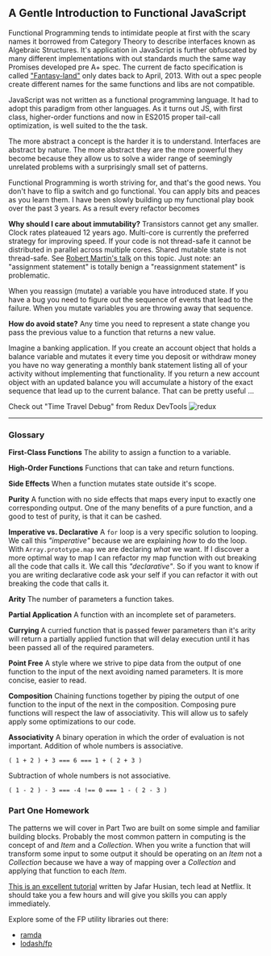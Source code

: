 ## A Gentle Introduction to Functional JavaScript ##

Functional Programming tends to intimidate people at first with the scary names it borrowed from Category Theory to describe interfaces known as Algebraic Structures. It's application in JavaScript is further obfuscated by many different implementations with out standards much the same way Promises developed pre A+ spec. The current de facto specification is called ["Fantasy-land"](https://github.com/fantasyland/fantasy-land) only dates back to April, 2013. With out a spec people create different names for the same functions and libs are not compatible.

JavaScript was not written as a functional programming language. It had to adopt this paradigm from other languages. As it turns out JS, with first class, higher-order functions and now in ES2015 proper tail-call optimization, is well suited to the the task.

The more abstract a concept is the harder it is to understand. Interfaces are abstract by nature. The more abstract they are the more powerful they become because they allow us to solve a wider range of seemingly unrelated problems with a surprisingly small set of patterns.

Functional Programming is worth striving for, and that's the good news. You don't have to flip a switch and go functional. You can apply bits and peaces as you learn them. I have been slowly building up my functional play book over the past 3 years. As a result every refactor becomes

__Why should I care about immutability?__ Transistors cannot get any smaller. Clock rates plateaued 12 years ago. Multi-core is currently the preferred strategy for improving speed. If your code is not thread-safe it cannot be distributed in parallel across multiple cores. Shared mutable state is not thread-safe. See [Robert Martin's talk](https://www.youtube.com/watch?v=7Zlp9rKHGD4) on this topic. Just note: an "assignment statement" is totally benign a "reassignment statement" is problematic.

When you reassign (mutate) a variable you have introduced state. If you have a bug you need to figure out the sequence of events that
lead to the failure. When you mutate variables you are throwing away that sequence.

__How do avoid state?__ Any time you need to represent a state change you pass the previous value to a function that returns a new value.

Imagine a banking application. If you create an account object that holds a balance variable and mutates it every time you deposit or withdraw money you have no way generating a monthly bank statement listing all of your activity without implementing that functionality. If you return a new account object with an updated balance you will accumulate a history of the exact sequence that lead up to the current balance. That can be pretty useful ...

Check out "Time Travel Debug" from Redux DevTools
![redux](https://cdn-images-1.medium.com/max/1600/1*BTRxlHu8WuCF4Iep4R44lA.gif "Redux DevTools")

----------------
### Glossary ###

__First-Class Functions__ The ability to assign a function to a variable.

__High-Order Functions__ Functions that can take and return functions.

__Side Effects__ When a function mutates state outside it's scope.

__Purity__ A function with no side effects that maps every input to exactly one corresponding output. One of the many benefits of a pure function, and a good to test of purity, is that it can be cashed.

__Imperative vs. Declarative__ A `for` loop is a very specific solution to looping. We call this _"imperative"_ because we are explaining _how_ to do the loop. With `Array.prototype.map` we are declaring _what_ we want. If I discover a more optimal way to map I can refactor my map function with out breaking all the code that calls it. We call this _"declarative"_. So if you want to know if you are writing declarative code ask your self if you can refactor it with out breaking the code that calls it.

__Arity__ The number of parameters a function takes.

__Partial Application__ A function with an incomplete set of parameters.

__Currying__ A curried function that is passed fewer parameters than it's arity will return a partially applied function that will delay execution until it has been passed all of the required parameters.

__Point Free__ A style where we strive to pipe data from the output of one function to the input of the next avoiding named parameters. It is more concise, easier to read.

__Composition__ Chaining functions together by piping the output of one function to the input of the next in the composition. Composing pure functions will respect the law of associativity. This will allow us to safely apply some optimizations to our code.

__Associativity__ A binary operation in which the order of evaluation is not important. Addition of whole numbers is associative.

`( 1 + 2 ) + 3 === 6 === 1 + ( 2 + 3 )`

Subtraction of whole numbers is not associative.

`( 1 - 2 ) - 3 === -4 !== 0 === 1 - ( 2 - 3 )`


### Part One Homework ###

The patterns we will cover in Part Two are built on some simple and familiar building blocks. Probably the most common pattern in computing is the concept of and _Item_ and a _Collection_. When you write a function that will transform some input to some output it should be operating on an _Item_ not a _Collection_ because we have a way of mapping over a _Collection_ and applying that function to each _Item_.

[This is an excellent tutorial](http://reactivex.io/learnrx/) written by Jafar Husian, tech lead at Netflix. It should take you a few hours and will give you skills you can apply immediately.

Explore some of the FP utility libraries out there:

* [ramda](http://ramdajs.com)
* [lodash/fp](https://github.com/lodash/lodash/wiki/FP-Guide)

